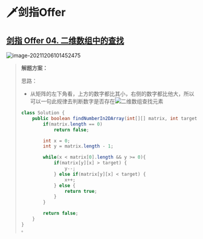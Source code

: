 # 🗡剑指Offer

## [剑指 Offer 04. 二维数组中的查找](https://leetcode-cn.com/problems/er-wei-shu-zu-zhong-de-cha-zhao-lcof/)

![image-20211206101452475](https://ccurj.oss-cn-beijing.aliyuncs.com/image-20211206101452475.png)

> **解题方案：**
>
> 思路：
>
> - 从矩阵的左下角看，上方的数字都比其小，右侧的数字都比他大，所以可以一句此规律去判断数字是否存在![二维数组查找元素](https://ccurj.oss-cn-beijing.aliyuncs.com/%E4%BA%8C%E7%BB%B4%E6%95%B0%E7%BB%84%E6%9F%A5%E6%89%BE%E5%85%83%E7%B4%A0.gif)
>
> ```java
> class Solution {
>     public boolean findNumberIn2DArray(int[][] matrix, int target) {
>         if(matrix.length == 0)
>             return false;
> 
>         int x = 0;
>         int y = matrix.length - 1;
> 
>         while(x < matrix[0].length && y >= 0){
>             if(matrix[y][x] > target) {
>                 y--;
>             } else if(matrix[y][x] < target) {
>                 x++;
>             } else {
>                 return true;
>             }
>         }
> 
>         return false;
>     }
> }
> 。
> ```
>
> 

